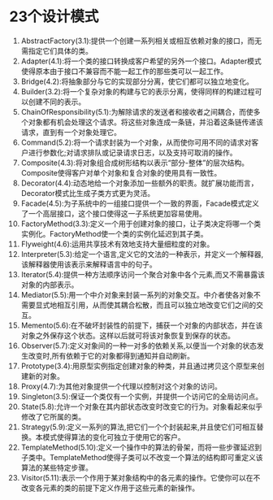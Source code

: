 # 23个设计模式 

1. AbstractFactory(3.1):提供一个创建一系列相关或相互依赖对象的接口，而无需指定它们具体的类。
2. Adapter(4.1):将一个类的接口转换成客户希望的另外一个接口。Adapter模式使得原本由于接口不兼容而不能一起工作的那些类可以一起工作。
3. Bridge(4.2):将抽象部分与它的实现部分分离，使它们都可以独立地变化。
4. Builder(3.2):将一个复杂对象的构建与它的表示分离，使得同样的构建过程可以创建不同的表示。
5. ChainOfResponsibility(5.1):为解除请求的发送者和接收者之间耦合，而使多个对象都有机会处理这个请求。将这些对象连成一条链，并沿着这条链传递该请求，直到有一个对象处理它。
6. Command(5.2):将一个请求封装为一个对象，从而使你可用不同的请求对客户进行参数化;对请求排队或记录请求日志，以及支持可取消的操作。
7. Composite(4.3):将对象组合成树形结构以表示“部分-整体”的层次结构。Composite使得客户对单个对象和复合对象的使用具有一致性。
8. Decorator(4.4):动态地给一个对象添加一些额外的职责。就扩展功能而言，Decorator模式比生成子类方式更为灵活。
9. Facade(4.5):为子系统中的一组接口提供一个一致的界面，Facade模式定义了一个高层接口，这个接口使得这一子系统更加容易使用。
10. FactoryMethod(3.3):定义一个用于创建对象的接口，让子类决定将哪一个类实例化。FactoryMethod使一个类的实例化延迟到其子类。
11. Flyweight(4.6):运用共享技术有效地支持大量细粒度的对象。
12. Interpreter(5.3):给定一个语言,定义它的文法的一种表示，并定义一个解释器,该解释器使用该表示来解释语言中的句子。
13. Iterator(5.4):提供一种方法顺序访问一个聚合对象中各个元素,而又不需暴露该对象的内部表示。
14. Mediator(5.5):用一个中介对象来封装一系列的对象交互。中介者使各对象不需要显式地相互引用，从而使其耦合松散，而且可以独立地改变它们之间的交互。
15. Memento(5.6):在不破坏封装性的前提下，捕获一个对象的内部状态，并在该对象之外保存这个状态。这样以后就可将该对象恢复到保存的状态。
16. Observer(5.7):定义对象间的一种一对多的依赖关系,以便当一个对象的状态发生改变时,所有依赖于它的对象都得到通知并自动刷新。
17. Prototype(3.4):用原型实例指定创建对象的种类，并且通过拷贝这个原型来创建新的对象。
18. Proxy(4.7):为其他对象提供一个代理以控制对这个对象的访问。
19. Singleton(3.5):保证一个类仅有一个实例，并提供一个访问它的全局访问点。
20. State(5.8):允许一个对象在其内部状态改变时改变它的行为。对象看起来似乎修改了它所属的类。
21. Strategy(5.9):定义一系列的算法,把它们一个个封装起来,并且使它们可相互替换。本模式使得算法的变化可独立于使用它的客户。
22. TemplateMethod(5.10):定义一个操作中的算法的骨架，而将一些步骤延迟到子类中。TemplateMethod使得子类可以不改变一个算法的结构即可重定义该算法的某些特定步骤。
23. Visitor(5.11):表示一个作用于某对象结构中的各元素的操作。它使你可以在不改变各元素的类的前提下定义作用于这些元素的新操作。